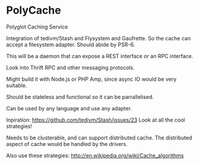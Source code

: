 PolyCache
=========

Polyglot Caching Service

Integration of tedivm/Stash and Flysystem and Gaufrette. So the cache can accept a filesystem adapter. Should abide by PSR-6.

This will be a daemon that can expose a REST interface or an RPC interface.

Look into Thrift RPC and other messaging protocols.

Might build it with Node.js or PHP Amp, since async IO would be very suitable.

Should be stateless and functional so it can be parrallelised.

Can be used by any language and use any adapter.

Inpiration: https://github.com/tedivm/Stash/issues/23 Look at all the cool strategies!

Needs to be clusterable, and can support distributed cache. The distributed aspect of cache would be handled by the drivers.

Also use these strategies: http://en.wikipedia.org/wiki/Cache_algorithms

